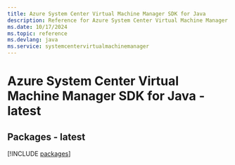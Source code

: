 ```yaml
---
title: Azure System Center Virtual Machine Manager SDK for Java
description: Reference for Azure System Center Virtual Machine Manager SDK for Java
ms.date: 10/17/2024
ms.topic: reference
ms.devlang: java
ms.service: systemcentervirtualmachinemanager
---
```

# Azure System Center Virtual Machine Manager SDK for Java - latest
## Packages - latest
[!INCLUDE [packages](system-center-virtual-machine-manager-index.md)]